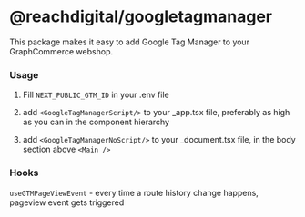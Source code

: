 # @reachdigital/googletagmanager

This package makes it easy to add Google Tag Manager to your GraphCommerce
webshop.

### Usage

1. Fill `NEXT_PUBLIC_GTM_ID` in your .env file

2. add `<GoogleTagManagerScript/>` to your \_app.tsx file, preferably as high as
   you can in the component hierarchy

3. add `<GoogleTagManagerNoScript/>` to your \_document.tsx file, in the body
   section above `<Main />`

### Hooks

`useGTMPageViewEvent` - every time a route history change happens, pageview
event gets triggered
